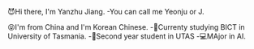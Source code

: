 😈Hi there, I'm Yanzhu Jiang. 
-You can call me Yeonju or J.

😝I'm from China and I'm Korean Chinese. 
-👀Currenty studying BICT in University of Tasmania.
-🧠Second year student in UTAS
-💻MAjor in AI.
